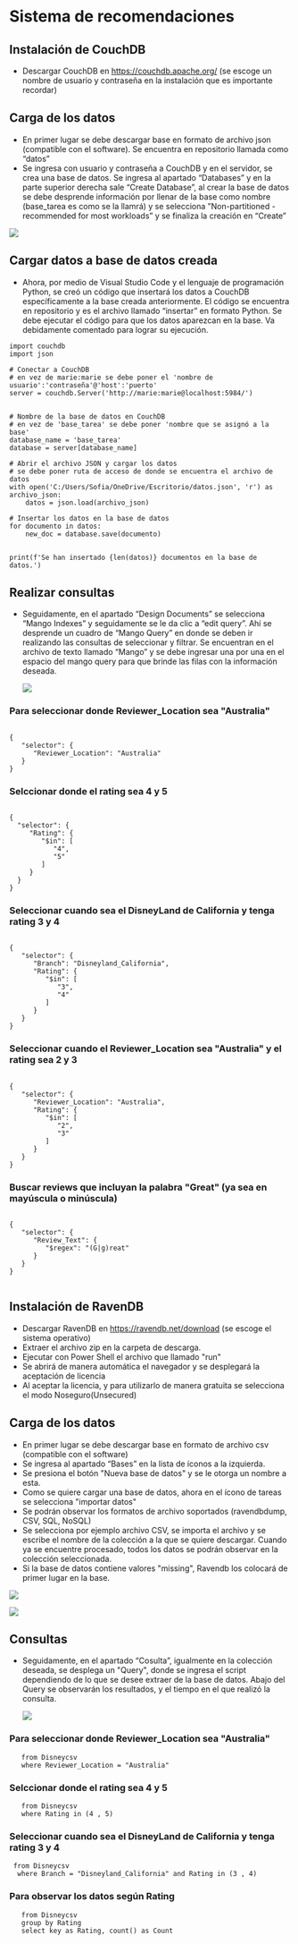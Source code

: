 # Sistema de recomendaciones
## Instalación de CouchDB
+ Descargar CouchDB en https://couchdb.apache.org/ (se escoge un nombre de usuario y contraseña en la instalación que es importante recordar)
   
## Carga de los datos
+ En primer lugar se debe descargar base en formato de archivo json (compatible con el software). Se encuentra en repositorio llamada como “datos”
+ Se ingresa con usuario y contraseña a CouchDB y en el servidor, se crea una base de datos. Se ingresa al apartado “Databases” y en la parte superior
  derecha sale “Create Database”, al crear la base de datos se debe desprende información por llenar de la base como nombre (base_tarea es como se la llamrá)
  y se selecciona ”Non-partitioned - recommended for most workloads” y se finaliza la creación en “Create”

![](https://user-images.githubusercontent.com/147458630/275690075-8f341891-13d6-4c27-943c-5cafa3684e18.png)

## Cargar datos a base de datos creada
+ Ahora, por medio de Visual Studio Code y el lenguaje de programación Python, se creó un código que insertará los datos a CouchDB específicamente
  a la base creada anteriormente. El código se encuentra en repositorio y es el archivo llamado “insertar” en formato Python. Se debe ejecutar el
  código para que los datos aparezcan en la base. Va debidamente comentado para lograr su ejecución.

```
import couchdb
import json

# Conectar a CouchDB
# en vez de marie:marie se debe poner el 'nombre de usuario':'contraseña'@'host':'puerto'
server = couchdb.Server('http://marie:marie@localhost:5984/') 


# Nombre de la base de datos en CouchDB
# en vez de 'base_tarea' se debe poner 'nombre que se asignó a la base'
database_name = 'base_tarea'
database = server[database_name]

# Abrir el archivo JSON y cargar los datos
# se debe poner ruta de acceso de donde se encuentra el archivo de datos
with open('C:/Users/Sofia/OneDrive/Escritorio/datos.json', 'r') as archivo_json:
    datos = json.load(archivo_json)

# Insertar los datos en la base de datos
for documento in datos:
    new_doc = database.save(documento)


print(f'Se han insertado {len(datos)} documentos en la base de datos.')

```

## Realizar consultas
+ Seguidamente, en el apartado “Design Documents” se selecciona “Mango Indexes” y seguidamente se le da clic a “edit query”. Ahí se desprende un
  cuadro de “Mango Query” en donde se deben ir realizando las consultas de seleccionar y filtrar.  Se encuentran en el archivo de texto llamado
  “Mango” y se debe ingresar una por una en el espacio del mango query para que brinde las filas con la información deseada.


  ![](https://user-images.githubusercontent.com/147458630/275691727-9865ad5b-888f-4832-963a-6a6c8904a598.png)

  
### Para seleccionar donde Reviewer_Location sea "Australia"
```

{
   "selector": {
      "Reviewer_Location": "Australia"
   }
}  

 ```


### Selccionar donde el rating sea 4 y 5
 ```

{
   "selector": {
      "Rating": {
         "$in": [
            "4",
            "5"
         ]
      }
   }
}

```


### Seleccionar cuando sea el DisneyLand de California y tenga rating 3 y 4
```

{
   "selector": {
      "Branch": "Disneyland_California",
      "Rating": {
         "$in": [
            "3",
            "4"
         ]
      }
   }
} 

```


### Seleccionar cuando el Reviewer_Location sea "Australia" y el rating sea 2 y 3
```

{
   "selector": {
      "Reviewer_Location": "Australia",
      "Rating": {
         "$in": [
            "2",
            "3"
         ]
      }
   }
}

```


### Buscar reviews que incluyan la palabra "Great" (ya sea en mayúscula o minúscula)
```

{
   "selector": {
      "Review_Text": {
         "$regex": "(G|g)reat"
      }
   }
}


```
## Instalación de RavenDB
+ Descargar RavenDB en https://ravendb.net/download (se escoge el sistema operativo)
+ Extraer el archivo zip en la carpeta de descarga.
+ Ejecutar con Power Shell el archivo que llamado "run"
+ Se abrirá de manera automática el navegador y se desplegará la aceptación de licencia
+ Al aceptar la licencia, y para utilizarlo de manera gratuita se selecciona el modo Noseguro(Unsecured)

## Carga de los datos
+ En primer lugar se debe descargar base en formato de archivo csv (compatible con el software)
+ Se ingresa al apartado “Bases” en la lista de íconos a la izquierda.
+ Se presiona el botón "Nueva base de datos" y se le otorga un nombre a esta.
+ Como se quiere cargar una base de datos, ahora en el ícono de tareas se selecciona "importar datos"
+ Se podrán observar los formatos de archivo soportados (ravendbdump, CSV, SQL, NoSQL)
+ Se selecciona por ejemplo archivo CSV, se importa el archivo y se escribe el nombre de la colección a la que se quiere descargar. Cuando ya se encuentre procesado, todos los datos se podrán observar en la colección seleccionada.
+ Si la base de datos contiene valores "missing", Ravendb los colocará de primer lugar en la base.

  
 ![](https://user-images.githubusercontent.com/144878444/275912706-e25c0f5f-cf15-43b2-9532-5a98c4513a62.png)
 

 ![](https://user-images.githubusercontent.com/144878444/275913650-d92e2a21-7cd6-4d64-b3d1-c473041102df.png)


## Consultas

+ Seguidamente, en el apartado “Cosulta”, igualmente en la colección deseada, se desplega un "Query", donde se ingresa el script dependiendo de lo que se desee extraer de la base de datos. Abajo del Query se observarán los resultados, y el tiempo en el que realizó la consulta.

  
  ![](https://user-images.githubusercontent.com/144878444/275914148-427f4a93-5dc9-4e85-97df-e235592433c2.png)

 ### Para seleccionar donde Reviewer_Location sea "Australia"
 ```
    from Disneycsv 
    where Reviewer_Location = "Australia"
```


 ### Selccionar donde el rating sea 4 y 5
 ```
    from Disneycsv 
    where Rating in (4 , 5)
```
    

 ### Seleccionar cuando sea el DisneyLand de California y tenga rating 3 y 4
 ```
  from Disneycsv 
   where Branch = "Disneyland_California" and Rating in (3 , 4)
```

### Para observar los datos según Rating
```
   from Disneycsv
   group by Rating
   select key as Rating, count() as Count
```
   


